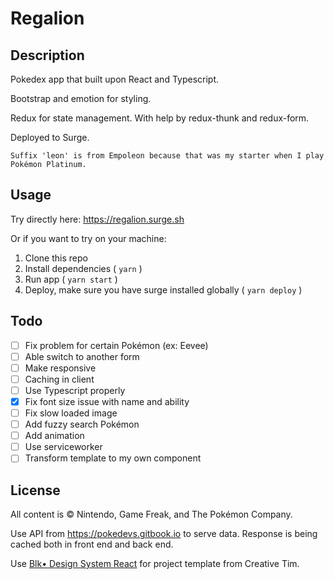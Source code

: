 # Regalion

## Description

Pokedex app that built upon React and Typescript.

Bootstrap and emotion for styling.

Redux for state management. With help by redux-thunk and redux-form.

Deployed to Surge.

`Suffix 'leon' is from Empoleon because that was my starter when I play Pokémon Platinum.`

## Usage

Try directly here: https://regalion.surge.sh

Or if you want to try on your machine:

1. Clone this repo
2. Install dependencies ( `yarn` )
3. Run app ( `yarn start` )
4. Deploy, make sure you have surge installed globally ( `yarn deploy` )

## Todo

- [ ] Fix problem for certain Pokémon (ex: Eevee)
- [ ] Able switch to another form
- [ ] Make responsive
- [ ] Caching in client
- [ ] Use Typescript properly
- [x] Fix font size issue with name and ability
- [ ] Fix slow loaded image
- [ ] Add fuzzy search Pokémon
- [ ] Add animation
- [ ] Use serviceworker
- [ ] Transform template to my own component

## License

All content is © Nintendo, Game Freak, and The Pokémon Company.

Use API from https://pokedevs.gitbook.io to serve data. Response is being cached both in front end and back end.

Use [Blk• Design System React](https://github.com/creativetimofficial/blk-design-system-react) for project template from Creative Tim.
